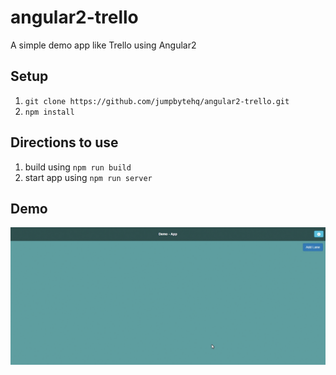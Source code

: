 # angular2-trello
A simple demo app like Trello using Angular2

## Setup
1. `git clone https://github.com/jumpbytehq/angular2-trello.git`
2. `npm install`

## Directions to use
1. build using `npm run build`
2. start app using `npm run server`

## Demo
![demo](./demo.gif)

